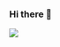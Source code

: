 ### Hi there 👋


[![](https://visitcount.itsvg.in/api?id=Tivo3012&label=Profile%20Views&color=11&icon=0&pretty=false)](https://visitcount.itsvg.in)

<!--
**Tivo3012/Tivo3012** is a ✨ _special_ ✨ repository because its `README.md` (this file) appears on your GitHub profile.

Here are some ideas to get you started:

- 🔭 I’m currently working on ...
- 🌱 I’m currently learning ...
- 👯 I’m looking to collaborate on ...
- 🤔 I’m looking for help with ...
- 💬 Ask me about ...
- 📫 How to reach me: ...
- 😄 Pronouns: ...
- ⚡ Fun fact: ...
-->
